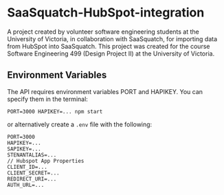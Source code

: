 # SaaSquatch-HubSpot-integration
A project created by volunteer software engineering students at the University of Victoria, in collaboration with SaaSquatch, for importing data from HubSpot into SaaSquatch. This project was created for the course Software Engineering 499 (Design Project II) at the University of Victoria.

## Environment Variables
The API requires environment variables PORT and HAPIKEY.
You can specify them in the terminal:

`PORT=3000 HAPIKEY=... npm start`

or alternatively create a `.env` file with the following:

```
PORT=3000
HAPIKEY=...
SAPIKEY=...
STENANTALIAS=...
// Hubspot App Properties
CLIENT_ID=...
CLIENT_SECRET=...
REDIRECT_URI=...
AUTH_URL=...
```